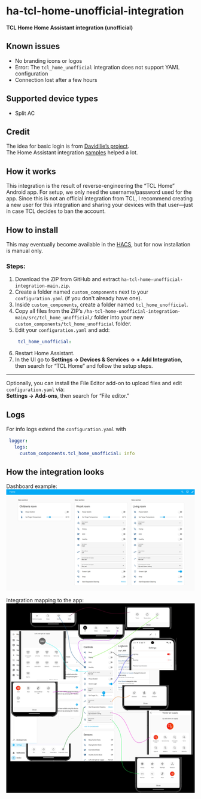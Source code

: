 # ha-tcl-home-unofficial-integration  
**TCL Home Home Assistant integration (unofficial)**

## Known issues
- No branding icons or logos  
- Error: The `tcl_home_unofficial` integration does not support YAML configuration  
- Connection lost after a few hours  

## Supported device types
- Split AC  

## Credit  
The idea for basic login is from [DavidIlie’s project](https://github.com/DavidIlie/tcl-home-ac).  
The Home Assistant integration [samples](https://github.com/msp1974/HAIntegrationExamples) helped a lot.

## How it works  
This integration is the result of reverse-engineering the “TCL Home” Android app. For setup, we only need the username/password used for the app. Since this is not an official integration from TCL, I recommend creating a new user for this integration and sharing your devices with that user—just in case TCL decides to ban the account.

## How to install  
This may eventually become available in the [HACS](https://www.home-assistant.io/integrations), but for now installation is manual only.

### Steps:
1. Download the ZIP from GitHub and extract `ha-tcl-home-unofficial-integration-main.zip`.  
2. Create a folder named `custom_components` next to your `configuration.yaml` (if you don't already have one).  
3. Inside `custom_components`, create a folder named `tcl_home_unofficial`.  
4. Copy all files from the ZIP’s `/ha-tcl-home-unofficial-integration-main/src/tcl_home_unofficial/` folder into your new `custom_components/tcl_home_unofficial` folder.  
5. Edit your `configuration.yaml` and add:  
   ```yaml
    tcl_home_unofficial:
   ```  
6. Restart Home Assistant.  
7. In the UI go to **Settings → Devices & Services → + Add Integration**, then search for “TCL Home” and follow the setup steps.

---

Optionally, you can install the File Editor add-on to upload files and edit `configuration.yaml` via:  
**Settings → Add-ons**, then search for “File editor.”

## Logs
For info logs extend the `configuration.yaml` with
   ```yaml
    logger:
      logs:
        custom_components.tcl_home_unofficial: info
   ```  

## How the integration looks

Dashboard example:  
![Dashboard example](./dashboard_example.jpg "Dashboard example")

Integration mapping to the app:  
![Integration mapping to the app](./integration_map_to_app.jpg "Integration mapping to the app")